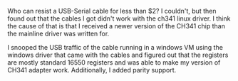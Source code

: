 Who can resist a USB-Serial cable for less than $2? I couldn't, but then
found out that the cables I got didn't work with the ch341 linux driver. I 
think the cause of that is that I received a newer version of the CH341 chip
than the mainline driver was written for.

I snooped the USB traffic of the cable running in a windows VM using the windows
driver that came with the cables and figured out that the registers are mostly standard
16550 registers and was able to make my version of CH341 adapter work. Additionally, I
added parity support.
